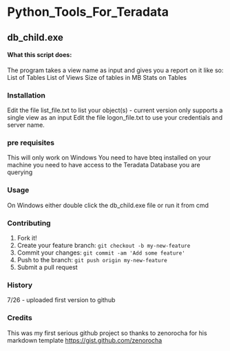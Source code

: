 # Python_Tools_For_Teradata

## db_child.exe

#### What this script does:
The program takes a view name as input and gives you a report on it like so:
List of Tables
List of Views
Size of tables in MB
Stats on Tables

### Installation

Edit the file list_file.txt to list your object(s) - current version only supports a single view as an input
Edit the file logon_file.txt to use your credentials and server name.

### pre requisites
This will only work on Windows
You need to have bteq installed on your machine
you need to have access to the Teradata Database you are querying

### Usage

On Windows either double click the db_child.exe file or run it from cmd

### Contributing

1. Fork it!
2. Create your feature branch: `git checkout -b my-new-feature`
3. Commit your changes: `git commit -am 'Add some feature'`
4. Push to the branch: `git push origin my-new-feature`
5. Submit a pull request

### History

7/26 - uploaded first version to github

### Credits

This was my first serious github project so thanks to zenorocha for his markdown template
https://gist.github.com/zenorocha